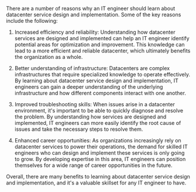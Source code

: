 There are a number of reasons why an IT engineer should learn about datacenter service design and implementation. Some of the key reasons include the following:

1. Increased efficiency and reliability: Understanding how datacenter services are designed and implemented can help an IT engineer identify potential areas for optimization and improvement. This knowledge can lead to a more efficient and reliable datacenter, which ultimately benefits the organization as a whole.

2. Better understanding of infrastructure: Datacenters are complex infrastructures that require specialized knowledge to operate effectively. By learning about datacenter service design and implementation, IT engineers can gain a deeper understanding of the underlying infrastructure and how different components interact with one another.

3. Improved troubleshooting skills: When issues arise in a datacenter environment, it's important to be able to quickly diagnose and resolve the problem. By understanding how services are designed and implemented, IT engineers can more easily identify the root cause of issues and take the necessary steps to resolve them.

4. Enhanced career opportunities: As organizations increasingly rely on datacenter services to power their operations, the demand for skilled IT engineers who can design and implement these services is only going to grow. By developing expertise in this area, IT engineers can position themselves for a wide range of career opportunities in the future.

Overall, there are many benefits to learning about datacenter service design and implementation, and it's a valuable skillset for any IT engineer to have.
